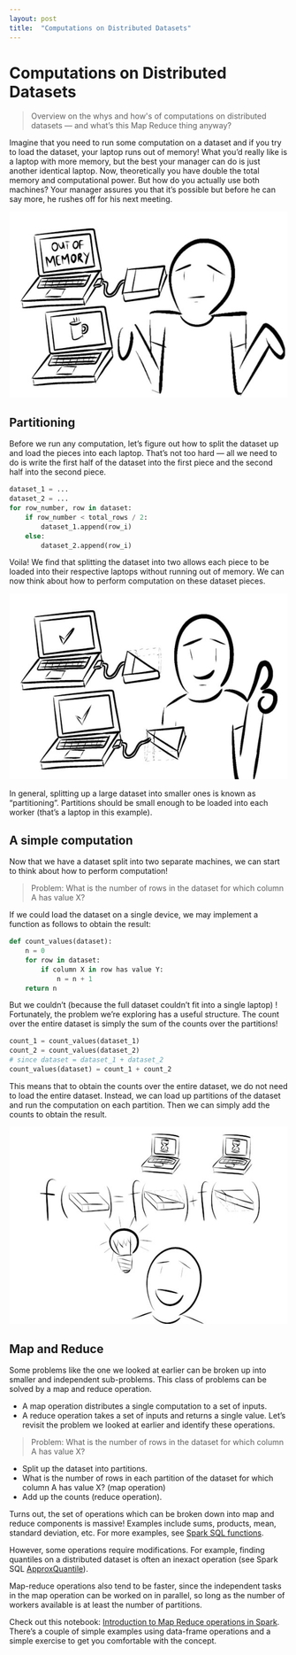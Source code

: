 ```yaml
---
layout: post
title:  "Computations on Distributed Datasets"
---
```


# Computations on Distributed Datasets
> Overview on the whys and how's of computations on distributed datasets — and what’s this Map Reduce thing anyway?

Imagine that you need to run some computation on a dataset and if you try to load the dataset, your laptop runs out of memory! What you’d really like is a laptop with more memory, but the best your manager can do is just another identical laptop. Now, theoretically you have double the total memory and computational power. But how do you actually use both machines? Your manager assures you that it’s possible but before he can say more, he rushes off for his next meeting.

![two laptops no work](/assets/2022-01-29/01_two_laptops_no_work.jpg)


## Partitioning
Before we run any computation, let’s figure out how to split the dataset up and load the pieces into each laptop. That’s not too hard — all we need to do is write the first half of the dataset into the first piece and the second half into the second piece.
```python
dataset_1 = ...
dataset_2 = ...
for row_number, row in dataset:
    if row_number < total_rows / 2:
        dataset_1.append(row_i)
    else:
        dataset_2.append(row_i)
```
Voila! We find that splitting the dataset into two allows each piece to be loaded into their respective laptops without running out of memory. We can now think about how to perform computation on these dataset pieces.

![divide and conquer](/assets/2022-01-29/02_divide_and_conquer.jpg)

In general, splitting up a large dataset into smaller ones is known as “partitioning”. Partitions should be small enough to be loaded into each worker (that’s a laptop in this example).

## A simple computation
Now that we have a dataset split into two separate machines, we can start to think about how to perform computation!

> Problem: What is the number of rows in the dataset for which column A has value X?

If we could load the dataset on a single device, we may implement a function as follows to obtain the result:
```python
def count_values(dataset):
    n = 0
    for row in dataset:
        if column X in row has value Y:
            n = n + 1
    return n
```

But we couldn’t (because the full dataset couldn’t fit into a single laptop) ! Fortunately, the problem we’re exploring has a useful structure. The count over the entire dataset is simply the sum of the counts over the partitions!
```python
count_1 = count_values(dataset_1)
count_2 = count_values(dataset_2)
# since dataset = dataset_1 + dataset_2
count_values(dataset) = count_1 + count_2
```
This means that to obtain the counts over the entire dataset, we do not need to load the entire dataset. Instead, we can load up partitions of the dataset and run the computation on each partition. Then we can simply add the counts to obtain the result.

![map and reduce](/assets/2022-01-29/03_map_and_reduce.jpg)


## Map and Reduce
Some problems like the one we looked at earlier can be broken up into smaller and independent sub-problems. This class of problems can be solved by a map and reduce operation.
- A map operation distributes a single computation to a set of inputs.
- A reduce operation takes a set of inputs and returns a single value.
Let’s revisit the problem we looked at earlier and identify these operations.

> Problem: What is the number of rows in the dataset for which column A has value X?

- Split up the dataset into partitions.
- What is the number of rows in each partition of the dataset for which column A has value X? (map operation)
- Add up the counts (reduce operation).

Turns out, the set of operations which can be broken down into map and reduce components is massive! Examples include sums, products, mean, standard deviation, etc. For more examples, see [Spark SQL functions](https://spark.apache.org/docs/latest/api/python/reference/pyspark.sql.html#functions).

However, some operations require modifications. For example, finding quantiles on a distributed dataset is often an inexact operation (see Spark SQL [ApproxQuantile](https://spark.apache.org/docs/latest/api/python/reference/api/pyspark.sql.DataFrame.approxQuantile.html)).

Map-reduce operations also tend to be faster, since the independent tasks in the map operation can be worked on in parallel, so long as the number of workers available is at least the number of partitions.

Check out this notebook: [Introduction to Map Reduce operations in Spark](https://colab.research.google.com/drive/15gT9y2WtUjWku5qCJmYCDMP3g7JvuIrn). There’s a couple of simple examples using data-frame operations and a simple exercise to get you comfortable with the concept.
